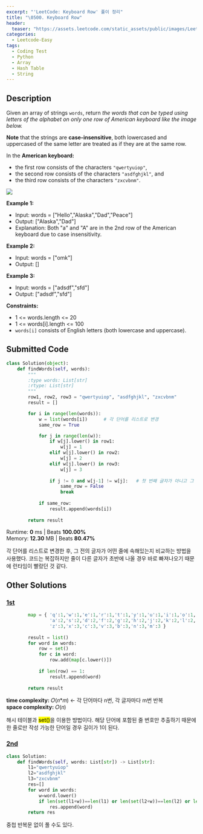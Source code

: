 ```yaml
---
excerpt: "'LeetCode: Keyboard Row' 풀이 정리"
title: "\0500. Keyboard Row"
header:
  teaser: "https://assets.leetcode.com/static_assets/public/images/LeetCode_Sharing.png"
categories:
  - Leetcode-Easy
tags:
  - Coding Test
  - Python
  - Array
  - Hash Table
  - String
---
```


## <i class="fa-solid fa-file-lines"></i> Description

Given an array of strings `words`, return *the words that can be typed using letters of the alphabet on only one row of American keyboard like the image below.*

**Note** that the strings are **case-insensitive**, both lowercased and uppercased of the same letter are treated as if they are at the same row.

In the **American keyboard:**

- the first row consists of the characters `"qwertyuiop"`,
- the second row consists of the characters `"asdfghjkl"`, and
- the third row consists of the characters `"zxcvbnm"`.

![](https://assets.leetcode.com/uploads/2018/10/12/keyboard.png)

**Example 1:**

- Input: words = ["Hello","Alaska","Dad","Peace"]
- Output: ["Alaska","Dad"]
- Explanation: Both "a" and "A" are in the 2nd row of the American keyboard due to case insensitivity.

**Example 2:**

- Input: words = ["omk"]
- Output: []

**Example 3:**

- Input: words = ["adsdf","sfd"]
- Output: ["adsdf","sfd"]

**Constraints:**

- 1 <= words.length <= 20
- 1 <= words[i].length <= 100
- `words[i]` consists of English letters (both lowercase and uppercase). 

## <i class="fa-solid fa-cloud-arrow-up"></i> Submitted Code

```python
class Solution(object):
    def findWords(self, words):
        """
        :type words: List[str]
        :rtype: List[str]
        """
        row1, row2, row3 = "qwertyuiop", "asdfghjkl", "zxcvbnm"
        result = []

        for i in range(len(words)):
            w = list(words[i])      # 각 단어를 리스트로 변경
            same_row = True

            for j in range(len(w)):
                if w[j].lower() in row1:
                    w[j] = 1
                elif w[j].lower() in row2:
                    w[j] = 2
                elif w[j].lower() in row3:
                    w[j] = 3
                
                if j != 0 and w[j-1] != w[j]:   # 첫 번째 글자가 아니고 그 앞의 글자와 다를 경우
                    same_row = False
                    break
            
            if same_row:
                result.append(words[i])
        
        return result
```
<i class="fa-solid fa-clock"></i> Runtime: **0** ms \| Beats **100.00%**    
<i class="fa-solid fa-memory"></i> Memory: **12.30** MB \| Beats **80.47%**

각 단어를 리스트로 변경한 후, 그 전의 글자가 어떤 줄에 속해있는지 비교하는 방법을 사용했다. 코드는 복잡하지만 줄이 다른 글자가 초반에 나올 경우 바로 빠져나오기 때문에 런타임이 빨랐던 것 같다.

## <i class="fa-solid fa-flask"></i> Other Solutions

### <a href="https://leetcode.com/problems/keyboard-row/solutions/97913/easy-understand-solution-by-lee215-wv7q/" target="_blank">1st</a>

```python
        map = { 'q':1,'w':1,'e':1,'r':1,'t':1,'y':1,'u':1,'i':1,'o':1,'p':1,
                'a':2,'s':2,'d':2,'f':2,'g':2,'h':2,'j':2,'k':2,'l':2,
                'z':3,'x':3,'c':3,'v':3,'b':3,'n':3,'m':3 }
        
        result = list()
        for word in words:
            row = set()
            for c in word:
                row.add(map[c.lower()])
                
            if len(row) == 1:
                result.append(word)
        
        return result 
```
<i class="fa-solid fa-clock"></i> **time complexity:** 𝑂(𝑛\*𝑚) ← 각 단어마다 n번, 각 글자마다 m번 반복   
<i class="fa-solid fa-memory"></i> **space complexity:** 𝑂(𝑛)       

해시 테이블과 <mark>set()</mark>을 이용한 방법이다. 해당 단어에 포함된 줄 번호만 추출하기 때문에 한 줄로만 작성 가능한 단어일 경우 길이가 1이 된다.

### <a href="https://leetcode.com/problems/keyboard-row/solutions/3073154/python-easy-solution-no-nested-loop-by-k-hu0h/" target="_blank">2nd</a>

```python
class Solution:
    def findWords(self, words: List[str]) -> List[str]:
        l1="qwertyuiop"
        l2="asdfghjkl"
        l3="zxcvbnm"
        res=[]
        for word in words:
            w=word.lower()
            if len(set(l1+w))==len(l1) or len(set(l2+w))==len(l2) or len(set(l3+w))==len(l3) :
                res.append(word)
        return res
```
중첩 반복문 없이 풀 수도 있다.